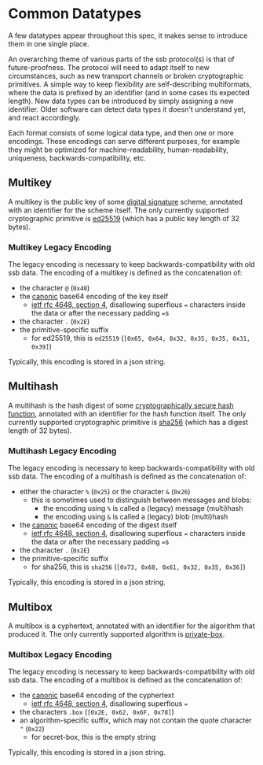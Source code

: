 # Common Datatypes

A few datatypes appear throughout this spec, it makes sense to introduce them in one single place.

An overarching theme of various parts of the ssb protocol(s) is that of future-proofness. The protocol will need to adapt itself to new circumstances, such as new transport channels or broken cryptographic primitives. A simple way to keep flexibility are self-describing multiformats, where the data is prefixed by an identifier (and in some cases its expected length). New data types can be introduced by simply assigning a new identifier. Older software can detect data types it doesn't understand yet, and react accordingly.

Each format consists of some logical data type, and then one or more encodings. These encodings can serve different purposes, for example they might be optimized for machine-readability, human-readability, uniqueness, backwards-compatibility, etc.

## Multikey

A multikey is the public key of some [digital signature](https://en.wikipedia.org/wiki/Digital_signature) scheme, annotated with an identifier for the scheme itself. The only currently supported cryptographic primitive is [ed25519](http://ed25519.cr.yp.to/) (which has a public key length of 32 bytes).

### Multikey Legacy Encoding

The legacy encoding is necessary to keep backwards-compatibility with old ssb data. The encoding of a multikey is defined as the concatenation of:

- the character `@` (`0x40`)
- the [canonic](https://tools.ietf.org/html/rfc4648#section-3.5) base64 encoding of the key itself
  - [ietf rfc 4648, section 4](https://tools.ietf.org/html/rfc4648#section-4), disallowing superflous `=` characters inside the data or after the necessary padding `=`s
- the character `.` (`0x2E`)
- the primitive-specific suffix
  - for ed25519, this is `ed25519` (`[0x65, 0x64, 0x32, 0x35, 0x35, 0x31, 0x39]`)

Typically, this encoding is stored in a json string.

## Multihash

A multihash is the hash digest of some [cryptographically secure hash function](https://en.wikipedia.org/wiki/Cryptographic_hash_function), annotated with an identifier for the hash function itself. The only currently supported cryptographic primitive is [sha256](https://en.wikipedia.org/wiki/SHA-2) (which has a digest length of 32 bytes).

### Multihash Legacy Encoding

The legacy encoding is necessary to keep backwards-compatibility with old ssb data. The encoding of a multihash is defined as the concatenation of:

- either the character `%` (`0x25`) or the character `&` (`0x26`)
  - this is sometimes used to distinguish between messages and blobs:
    - the encoding using `%` is called a (legacy) message (multi)hash
    - the encoding using `&` is called a (legacy) blob (multi)hash
- the [canonic](https://tools.ietf.org/html/rfc4648#section-3.5) base64 encoding of the digest itself
  - [ietf rfc 4648, section 4](https://tools.ietf.org/html/rfc4648#section-4), disallowing superflous `=` characters inside the data or after the necessary padding `=`s
- the character `.` (`0x2E`)
- the primitive-specific suffix
  - for sha256, this is `sha256` (`[0x73, 0x68, 0x61, 0x32, 0x35, 0x36]`)

Typically, this encoding is stored in a json string.

## Multibox

A multibox is a cyphertext, annotated with an identifier for the algorithm that produced it. The only currently supported algorithm is [private-box](https://ssbc.github.io/scuttlebutt-protocol-guide/#private-messages).

### Multibox Legacy Encoding

The legacy encoding is necessary to keep backwards-compatibility with old ssb data. The encoding of a multibox is defined as the concatenation of:

- the [canonic](https://tools.ietf.org/html/rfc4648#section-3.5) base64 encoding of the cyphertext
  - [ietf rfc 4648, section 4](https://tools.ietf.org/html/rfc4648#section-4), disallowing superflous `=`
- the characters `.box` (`[0x2E, 0x62, 0x6F, 0x78]`)
- an algorithm-specific suffix, which may not contain the quote character `"` (`0x22`)
  - for secret-box, this is the empty string

Typically, this encoding is stored in a json string.
